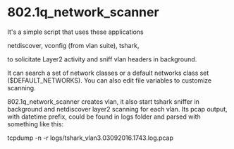 # 802.1q_network_scanner

It's a simple script that uses these applications

netdiscover, 
vconfig (from vlan suite), 
tshark, 

to solicitate Layer2 activity and sniff vlan headers in background.

It can search a set of network classes or a default networks class set ($DEFAULT_NETWORKS).
You can also edit file variables to customize scanning.

802.1q_network_scanner creates vlan, it also start tshark sniffer in background and netdiscover layer2 scanning for each vlan.
Its pcap output, with datetime prefix, could be found in logs folder and parsed with something like this:

tcpdump -n -r logs/tshark_vlan3.03092016.1743.log.pcap
